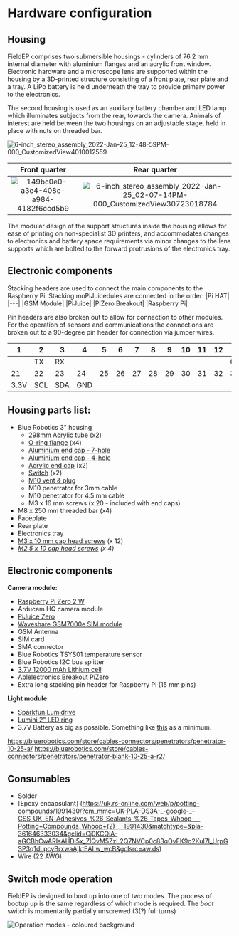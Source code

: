 # Hardware configuration

## Housing

FieldEP comprises two submersible housings - cylinders of 76.2 mm internal diameter with aluminium flanges and an acrylic front window. Electronic hardware and a microscope lens are supported within the housing by a 3D-printed structure consisting of a front plate, rear plate and a tray. A LiPo battery is held underneath the tray to provide primary power to the electronics. 

The second housing is used as an auxiliary battery chamber and LED lamp which illuminates subjects from the rear, towards the camera. Animals of interest are held between the two housings on an adjustable stage, held in place with nuts on threaded bar.


![6-inch_stereo_assembly_2022-Jan-25_12-48-59PM-000_CustomizedView4010012559](https://user-images.githubusercontent.com/36079329/151009417-c0eac081-4633-4dbd-bbe9-f904de3b6eec.png)


Front quarter           |  Rear quarter
:-------------------------:|:-------------------------:
![149bc0e0-a3e4-408e-a984-4182f6ccd5b9](https://user-images.githubusercontent.com/36079329/151009428-6739611c-4fd0-424b-936b-00f0f004af40.PNG) | ![6-inch_stereo_assembly_2022-Jan-25_02-07-14PM-000_CustomizedView30723018784](https://user-images.githubusercontent.com/36079329/151009349-7c3ce3ef-4660-4742-8464-047ac64c10dd.png)


The modular design of the support structures inside the housing allows for ease of printing on non-specialist 3D printers, and accommodates changes to electronics and battery space requirements via minor changes to the lens supports which are bolted to the forward protrusions of the electronics tray.

## Electronic components
Stacking headers are used to connect the main components to the Raspberry Pi. Stacking moPiJuicedules are connected in the order:
|Pi HAT|
|---|
|GSM Module|
|PiJuice|
|PiZero Breakout|
|Raspberry Pi|

Pin headers are also broken out to allow for connection to other modules. For the operation of sensors and communications the connections are broken out to a 90-degree pin header for connection via jumper wires.

|1|2|3|4|5|6|7|8|9|10|11|12|13|14|15|16|17|18|19|20|
|---|---|---|---|---|---|---|---|---|---|---|---|---|---|---|---|---|---|---|---|
|  |TX|RX| |  |  |  |  |  |  |  |  |GPIO25|GND|  |  |  |GPIO26|GND|  |
|21|22|23|24|25|26|27|28|29|30|31|32|33|34|35|36|37|38|39|40|
|3.3V|SCL|SDA|GND|  |  |  |  |  |  |  |  |  |  |  |  |  |  |  |  |  |

## Housing parts list:
* Blue Robotics 3" housing
    - [298mm Acrylic tube](https://bluerobotics.com/store/watertight-enclosures/3-series/wte3-p-tube-12-r1/) (x2)
    - [O-ring flange](https://bluerobotics.com/store/watertight-enclosures/3-series/o-ring-flange-3-series/) (x4)
    - [Aluminium end cap - 7-hole](https://bluerobotics.com/store/watertight-enclosures/3-series/wte3-m-end-cap-7-hole-r1/)
    - [Aluminium end cap - 4-hole](https://bluerobotics.com/store/watertight-enclosures/3-series/wte3-m-end-cap-4-hole-r1/)
    - [Acrylic end cap](https://bluerobotics.com/store/watertight-enclosures/3-series/wte3-p-end-cap-r1/) (x2)
    - [Switch](https://bluerobotics.com/store/comm-control-power/switch/switch-10-5a-r1/) (x2)
    - [M10 vent & plug](https://bluerobotics.com/store/cables-connectors/penetrators/vent-asm-r1/)
    - M10 penetrator for 3mm cable
    - M10 penetrator for 4.5 mm cable
    - M3 x 16 mm screws (x 20 - included with end caps)
* M8 x 250 mm threaded bar (x4)
* Faceplate
* Rear plate
* Electronics tray
* [M3 x 10 mm cap head screws](https://www.accu.co.uk/en/low-head-cap-screws/8869-SSCL-M3-10-A4) (x 12)
* _[M2.5 x 10 cap head screws](https://www.accu.co.uk/en/cap-head-screws/3964-SSCF-M2-5-10-A4) (x 4)_

## Electronic components
**Camera module:**
* [Raspberry Pi Zero 2 W](https://thepihut.com/products/raspberry-pi-zero-2)
* Arducam HQ camera module
* [PiJuice Zero](https://uk.pi-supply.com/products/pijuice-zero)
* [Waveshare GSM7000e SIM module](https://www.unmannedtechshop.co.uk/product/nb-iot-emtc-edge-gprs-gnss-hat-for-raspberry-pi/)
* GSM Antenna
* SIM card
* SMA connector
* Blue Robotics TSYS01 temperature sensor
* Blue Robotics I2C bus splitter
* [3.7V 12000 mAh Lithium cell](https://uk.pi-supply.com/products/pijuice-12000mah-battery)
* [Ablelectronics Breakout PiZero](https://www.abelectronics.co.uk/p/68/breakout-pi-zero)
* Extra long stacking pin header for Raspberry Pi (15 mm pins)




**Light module:**
* [Sparkfun Lumidrive](https://coolcomponents.co.uk/products/lumidrive-led-driver)
* [Lumini 2" LED ring](https://coolcomponents.co.uk/products/lumini-led-ring-2-inch-40-x-apa102-2020?_pos=3&_sid=d6814a536&_ss=r)
* 3.7V Battery as big as possible. Something like [this](https://uk.pi-supply.com/products/lithium-ion-battery-pack-3-7v-4400mah) as a minimum.









https://bluerobotics.com/store/cables-connectors/penetrators/penetrator-10-25-a/
https://bluerobotics.com/store/cables-connectors/penetrators/penetrator-blank-10-25-a-r2/










## Consumables
* Solder
* [Epoxy encapsulant] (https://uk.rs-online.com/web/p/potting-compounds/1991430/?cm_mmc=UK-PLA-DS3A-_-google-_-CSS_UK_EN_Adhesives_%26_Sealants_%26_Tapes_Whoop-_-Potting+Compounds_Whoop+(2)-_-1991430&matchtype=&pla-361646333034&gclid=Cj0KCQiA-aGCBhCwARIsAHDl5x_ZlQvM5ZzL2Q7NVCp0c83qOvFK9o2Kul7I_UrpGSP3q1dLpcyBrxwaAjktEALw_wcB&gclsrc=aw.ds)
* Wire (22 AWG)


## Switch mode operation
FieldEP is designed to boot up into one of two modes. The process of bootup up is the same regardless of which mode is required. The _boot_ switch is momentarily partially unscrewed (3(?) full turns)

![Operation modes - coloured background](https://user-images.githubusercontent.com/36079329/153027524-af0c3455-1c4d-44c3-96b9-c2bb1a5ccd50.png)


